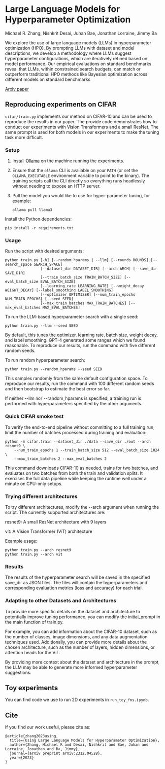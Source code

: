 
# Large Language Models for Hyperparameter Optimization

Michael R. Zhang, Nishkrit Desai, Juhan Bae, Jonathan Lorraine, Jimmy Ba

We explore the use of large language models (LLMs) in hyperparameter optimization (HPO). By prompting LLMs with dataset and model descriptions, we develop a methodology where LLMs suggest hyperparameter configurations, which are iteratively refined based on model performance. Our empirical evaluations on standard benchmarks reveal that LLMs, within constrained search budgets, can match or outperform traditional HPO methods like Bayesian optimization across different models on standard benchmarks. 

[Arxiv paper](https://arxiv.org/abs/2312.04528)


## Reproducing experiments on CIFAR

`cifar/train.py` implements our method on CIFAR-10 and can be used to reproduce the results in our paper. The provide code demonstrates how to conduct our experiments with Vision Transformers and a small ResNet. The same prompt is used for both models in our experiments to make the tuning task more difficult.

### Setup
1. Install [Ollama](https://ollama.com/download) on the machine running the experiments.
2. Ensure that the `ollama` CLI is available on your `PATH` (or set the
   `OLLAMA_EXECUTABLE` environment variable to point to the binary). The
   training scripts call the CLI directly so everything runs headlessly
   without needing to expose an HTTP server.
3. Pull the model you would like to use for hyper-parameter tuning, for example:

   ```
   ollama pull llama3
   ```

Install the Python dependencies:

```
pip install -r requirements.txt
```

### Usage

Run the script with desired arguments:
```
python train.py [-h] [--random_hparams | --llm] [--rounds ROUNDS] [--search_space SEARCH_SPACE]
                [--dataset_dir DATASET_DIR] [--arch ARCH] [--save_dir SAVE_DIR]
                [--train_batch_size TRAIN_BATCH_SIZE] [--eval_batch_size EVAL_BATCH_SIZE]
                [--learning_rate LEARNING_RATE] [--weight_decay WEIGHT_DECAY] [--label_smoothing LABEL_SMOOTHING]
                [--optimizer OPTIMIZER] [--num_train_epochs NUM_TRAIN_EPOCHS] [--seed SEED]
                [--max_train_batches MAX_TRAIN_BATCHES] [--max_eval_batches MAX_EVAL_BATCHES]
```

To run the LLM-based hyperparameter search with a single seed:
```
python train.py --llm --seed SEED
```
By default, this tunes the optimizer, learning rate, batch size, weight decay, and label smoothing. GPT-4 generated some ranges which we found reasonable. To reproduce our results, run the command with five different random seeds.

To run random hyperparameter search:
```
python train.py --random_hparams --seed SEED
```

This samples randomly from the same default configuration space. To reproduce our results, run the command with 100 different random seeds and then bootstrap to estimate the best error so far.

If neither --llm nor --random_hparams is specified, a training run is performed with hyperparameters specified by the other arguments.

### Quick CIFAR smoke test

To verify the end-to-end pipeline without committing to a full training run,
limit the number of batches processed during training and evaluation:

```
python -m cifar.train --dataset_dir ./data --save_dir ./out --arch resnet9 \
    --num_train_epochs 1 --train_batch_size 512 --eval_batch_size 1024 \
    --max_train_batches 2 --max_eval_batches 2
```

This command downloads CIFAR-10 as needed, trains for two batches, and evaluates
on two batches from both the train and validation splits. It exercises the full
data pipeline while keeping the runtime well under a minute on CPU-only setups.

### Trying different architectures

To try different architectures, modify the --arch argument when running the script. The currently supported architectures are:

resnet9: A small ResNet architecture with 9 layers

vit: A Vision Transformer (ViT) architecture

Example usage:
```
python train.py --arch resnet9
python train.py --arch vit
```

### Results 

The results of the hyperparameter search will be saved in the specified save_dir as JSON files. The files will contain the hyperparameters and corresponding evaluation metrics (loss and accuracy) for each trial.

### Adapting to other Datasets and Architectures
To provide more specific details on the dataset and architecture to potentially improve tuning performance, you can modify the initial_prompt in the main function of train.py.

For example, you can add information about the CIFAR-10 dataset, such as the number of classes, image dimensions, and any data augmentation techniques used. Additionally, you can provide more details about the chosen architecture, such as the number of layers, hidden dimensions, or attention heads for the ViT.

By providing more context about the dataset and architecture in the prompt, the LLM may be able to generate more informed hyperparameter suggestions.

## Toy experiments

You can find code we use to run 2D experiments in `run_toy_fns.ipynb`. 

## Cite 
If you find our work useful, please cite as:
```
@article{zhang2023using,
  title={Using Large Language Models for Hyperparameter Optimization},
  author={Zhang, Michael R and Desai, Nishkrit and Bae, Juhan and Lorraine, Jonathan and Ba, Jimmy},
  journal={arXiv preprint arXiv:2312.04528},
  year={2023}
}
```